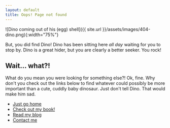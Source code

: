 ```yaml
---
layout: default
title: Oops! Page not found
---
```


![Dino coming out of his (egg) shell]({{ site.url }}/assets/images/404-dino.png){:width="75%"}

But, you did find Dino! Dino has been sitting here _all day_ waiting for you to stop by. Dino is a great hider, but you are clearly a better seeker.  You rock!

## Wait... what?!

What do you mean you were looking for something else?! Ok, fine. Why don't you check out the links below to find whatever could possibly be more important than a cute, cuddly baby dinosaur.  Just don't tell Dino. That would make him sad.

* [Just go home](/)
* [Check out my book!](/book)
* [Read my blog](/blog)
* [Contact me](/contact)
